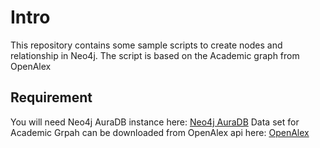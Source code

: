 # Intro
This repository contains some sample scripts to create nodes and relationship in Neo4j. 
The script is based on the Academic graph from OpenAlex

## Requirement
You will need Neo4j AuraDB instance here: [Neo4j AuraDB](https://neo4j.com/cloud/platform/aura-graph-database/?ref=nav-get-started-cta)
Data set for Academic Grpah can be downloaded from OpenAlex api here: [OpenAlex](https://docs.openalex.org/)

